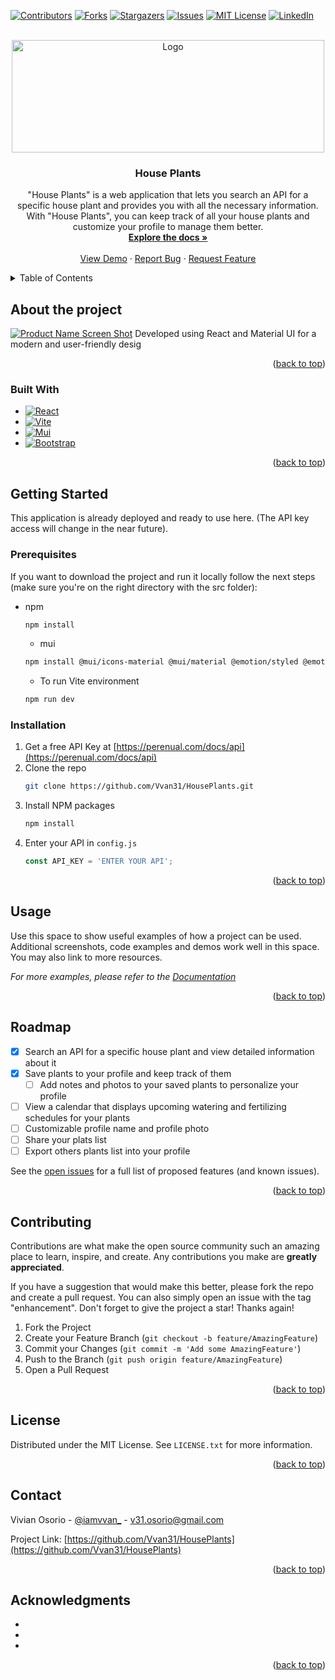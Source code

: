 <a name="readme-top"></a>

[![Contributors][contributors-shield]][contributors-url]
[![Forks][forks-shield]][forks-url]
[![Stargazers][stars-shield]][stars-url]
[![Issues][issues-shield]][issues-url]
[![MIT License][license-shield]][license-url]
[![LinkedIn][linkedin-shield]][linkedin-url]

<!-- PROJECT LOGO -->
<br />
<div align="center">
  <a href="https://github.com/Vvan31/HousePlants">
    <img src="https://media.giphy.com/media/v1.Y2lkPTc5MGI3NjExYmVlMzBmOWUyODAzYzYwNDVhZTM5NTU3ZGIzOTBiNDI3MGRlNGJlMyZjdD1n/M2TuzKxJisUBiWQqoh/giphy.gif" alt="Logo" width="500" height="180">
  </a>

<h3 align="center">House Plants</h3>

  <p align="center">
   "House Plants" is a web application that lets you search an API for a specific house plant and provides you with all the necessary information. With "House Plants", you can keep track of all your house plants and customize your profile to manage them better.
    <br />
    <a href="https://github.com/Vvan31/HousePlants"><strong>Explore the docs »</strong></a>
    <br />
    <br />
    <a href="https://github.com/Vvan31/HousePlants">View Demo</a>
    ·
    <a href="https://github.com/Vvan31/HousePlants/issues">Report Bug</a>
    ·
    <a href="https://github.com/Vvan31/HousePlants/issues">Request Feature</a>
  </p>
</div>



<!-- TABLE OF CONTENTS -->
<details>
  <summary>Table of Contents</summary>
  <ol>
    <li>
      <a href="#about-the-project">About The Project</a>
      <ul>
        <li><a href="#built-with">Built With</a></li>
      </ul>
    </li>
    <li>
      <a href="#getting-started">Getting Started</a>
      <ul>
        <li><a href="#prerequisites">Prerequisites</a></li>
        <li><a href="#installation">Installation</a></li>
      </ul>
    </li>
    <li><a href="#usage">Usage</a></li>
    <li><a href="#roadmap">Roadmap</a></li>
    <li><a href="#contributing">Contributing</a></li>
    <li><a href="#license">License</a></li>
    <li><a href="#contact">Contact</a></li>
    <li><a href="#acknowledgments">Acknowledgments</a></li>
  </ol>
</details>



<!-- ABOUT THE PROJECT -->
## About the project

[![Product Name Screen Shot][product-screenshot]](https://github.com/Vvan31/HousePlants/blob/main/HousePlants/src/assets/WhatsApp%20Image%202023-04-01%20at%2010.32.45%20PM.jpeg?raw=true)
Developed using React and Material UI for a modern and user-friendly desig

<p align="right">(<a href="#readme-top">back to top</a>)</p>

### Built With

* [![React][React.js]][React-url]
* [![Vite][Vite.com]][Vite-url]
* [![Mui][mui.com]][mui-url]
* [![Bootstrap][Bootstrap.com]][Bootstrap-url]

<p align="right">(<a href="#readme-top">back to top</a>)</p>

<!-- GETTING STARTED -->
## Getting Started

This application is already deployed and ready to use here. (The API key access will change in the near future).

### Prerequisites

If you want to download the project and run it locally follow the next steps (make sure you're on the right directory with the src folder):
* npm
  ```sh
  npm install
  ```
  * mui
  ```sh
  npm install @mui/icons-material @mui/material @emotion/styled @emotion/react
  ```
  * To run Vite environment
  ```sh
  npm run dev
  ```
  

### Installation

1. Get a free API Key at [https://perenual.com/docs/api](https://perenual.com/docs/api)
2. Clone the repo
   ```sh
   git clone https://github.com/Vvan31/HousePlants.git
   ```
3. Install NPM packages
   ```sh
   npm install
   ```
4. Enter your API in `config.js`
   ```js
   const API_KEY = 'ENTER YOUR API';
   ```

<p align="right">(<a href="#readme-top">back to top</a>)</p>

<!-- USAGE EXAMPLES -->
## Usage

Use this space to show useful examples of how a project can be used. Additional screenshots, code examples and demos work well in this space. You may also link to more resources.

_For more examples, please refer to the [Documentation](https://example.com)_

<p align="right">(<a href="#readme-top">back to top</a>)</p>


<!-- ROADMAP -->
## Roadmap 

- [x] Search an API for a specific house plant and view detailed information about it
- [x] Save plants to your profile and keep track of them
    - [ ] Add notes and photos to your saved plants to personalize your profile
- [ ] View a calendar that displays upcoming watering and fertilizing schedules for your plants
- [ ] Customizable profile name and profile photo
- [ ] Share your plats list
- [ ] Export others plants list into your profile

See the [open issues](https://github.com/Vvan31/HousePlants/issues) for a full list of proposed features (and known issues).

<p align="right">(<a href="#readme-top">back to top</a>)</p>



<!-- CONTRIBUTING -->
## Contributing

Contributions are what make the open source community such an amazing place to learn, inspire, and create. Any contributions you make are **greatly appreciated**.

If you have a suggestion that would make this better, please fork the repo and create a pull request. You can also simply open an issue with the tag "enhancement".
Don't forget to give the project a star! Thanks again!

1. Fork the Project
2. Create your Feature Branch (`git checkout -b feature/AmazingFeature`)
3. Commit your Changes (`git commit -m 'Add some AmazingFeature'`)
4. Push to the Branch (`git push origin feature/AmazingFeature`)
5. Open a Pull Request

<p align="right">(<a href="#readme-top">back to top</a>)</p>



<!-- LICENSE -->
## License

Distributed under the MIT License. See `LICENSE.txt` for more information.

<p align="right">(<a href="#readme-top">back to top</a>)</p>



<!-- CONTACT -->
## Contact

Vivian Osorio - [@iamvvan_](https://twitter.com/iamvvan_) - v31.osorio@gmail.com

Project Link: [https://github.com/Vvan31/HousePlants](https://github.com/Vvan31/HousePlants)

<p align="right">(<a href="#readme-top">back to top</a>)</p>


<!-- ACKNOWLEDGMENTS -->
## Acknowledgments

* []()
* []()
* []()

<p align="right">(<a href="#readme-top">back to top</a>)</p>


<!-- MARKDOWN LINKS & IMAGES -->
<!-- https://www.markdownguide.org/basic-syntax/#reference-style-links -->
[contributors-shield]: https://img.shields.io/github/contributors/Vvan31/HousePlants.svg?style=for-the-badge
[contributors-url]: https://github.com/Vvan31/HousePlants/graphs/contributors
[forks-shield]: https://img.shields.io/github/forks/Vvan31/HousePlants.svg?style=for-the-badge
[forks-url]: https://github.com/Vvan31/HousePlants/network/members
[stars-shield]: https://img.shields.io/github/stars/Vvan31/HousePlants.svg?style=for-the-badge
[stars-url]: https://github.com/Vvan31/HousePlants/stargazers
[issues-shield]: https://img.shields.io/github/issues/Vvan31/HousePlants.svg?style=for-the-badge
[issues-url]: https://github.com/Vvan31/HousePlants/issues
[license-shield]: https://img.shields.io/github/license/Vvan31/HousePlants.svg?style=for-the-badge
[license-url]: https://github.com/Vvan31/HousePlants/blob/master/LICENSE.txt
[linkedin-shield]: https://img.shields.io/badge/-LinkedIn-black.svg?style=for-the-badge&logo=linkedin&colorB=555
[linkedin-url]: https://linkedin.com/in/vivianos
[product-screenshot]: images/screenshot.png
[Next.js]: https://img.shields.io/badge/next.js-000000?style=for-the-badge&logo=nextdotjs&logoColor=white
[Next-url]: https://nextjs.org/
[React.js]: https://img.shields.io/badge/React-20232A?style=for-the-badge&logo=react&logoColor=61DAFB
[React-url]: https://reactjs.org/
[Vue.js]: https://img.shields.io/badge/Vue.js-35495E?style=for-the-badge&logo=vuedotjs&logoColor=4FC08D
[Vue-url]: https://vuejs.org/
[Angular.io]: https://img.shields.io/badge/Angular-DD0031?style=for-the-badge&logo=angular&logoColor=white
[Angular-url]: https://angular.io/
[Svelte.dev]: https://img.shields.io/badge/Svelte-4A4A55?style=for-the-badge&logo=svelte&logoColor=FF3E00
[Svelte-url]: https://svelte.dev/
[Laravel.com]: https://img.shields.io/badge/Laravel-FF2D20?style=for-the-badge&logo=laravel&logoColor=white
[Laravel-url]: https://laravel.com
[Bootstrap.com]: https://img.shields.io/badge/Bootstrap-563D7C?style=for-the-badge&logo=bootstrap&logoColor=white
[Bootstrap-url]: https://getbootstrap.com
[JQuery.com]: https://img.shields.io/badge/jQuery-0769AD?style=for-the-badge&logo=jquery&logoColor=white
[JQuery-url]: https://jquery.com 
[Vite.com]: https://img.shields.io/badge/Vite-v4.2.1-563D7C?style=for-the-badge&logo=vite
[Vite-url]: https://vitejs.dev
[mui.com]: https://img.shields.io/badge/MUI-3E7FFE?style=for-the-badge&logo=mui&logoColor=white
[mui-url]: https://mui.com
